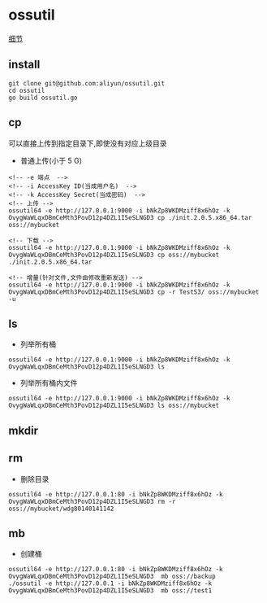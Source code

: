 # ossutil
[细节](https://help.aliyun.com/zh/oss/developer-reference/copy-objects-4?spm=a2c4g.11186623.0.0.70a343a3hGth1B)

## install
```shell
git clone git@github.com:aliyun/ossutil.git
cd ossutil
go build ossutil.go
```

## cp
可以直接上传到指定目录下,即使没有对应上级目录

- 普通上传(小于 5 G)
```shell
<!-- -e 端点  -->
<!-- -i AccessKey ID(当成用户名)  -->
<!-- -k AccessKey Secret(当成密码)  -->
<!-- 上传 -->
ossutil64 -e http://127.0.0.1:9000 -i bNkZp8WKDMziff8x6hOz -k OvygWaWLqxDBmCeMth3PovD12p4DZL1I5eSLNGD3 cp ./init.2.0.5.x86_64.tar oss://mybucket
 
<!-- 下载 -->
ossutil64 -e http://127.0.0.1:9000 -i bNkZp8WKDMziff8x6hOz -k OvygWaWLqxDBmCeMth3PovD12p4DZL1I5eSLNGD3 cp oss://mybucket ./init.2.0.5.x86_64.tar

<!-- 增量(针对文件,文件由修改重新发送) -->
ossutil64 -e http://127.0.0.1:9000 -i bNkZp8WKDMziff8x6hOz -k OvygWaWLqxDBmCeMth3PovD12p4DZL1I5eSLNGD3 cp -r TestS3/ oss://mybucket -u
```


## ls

- 列举所有桶
```shell
ossutil64 -e http://127.0.0.1:9000 -i bNkZp8WKDMziff8x6hOz -k OvygWaWLqxDBmCeMth3PovD12p4DZL1I5eSLNGD3 ls
```

- 列举所有桶内文件
```shell
ossutil64 -e http://127.0.0.1:9000 -i bNkZp8WKDMziff8x6hOz -k OvygWaWLqxDBmCeMth3PovD12p4DZL1I5eSLNGD3 ls oss://mybucket
```

## mkdir


## rm 

- 删除目录
```shell
ossutil64 -e http://127.0.0.1:80 -i bNkZp8WKDMziff8x6hOz -k OvygWaWLqxDBmCeMth3PovD12p4DZL1I5eSLNGD3 rm -r oss://mybucket/wdg80140141142
```

## mb
- 创建桶
```shell
ossutil64 -e http://127.0.0.1:80 -i bNkZp8WKDMziff8x6hOz -k OvygWaWLqxDBmCeMth3PovD12p4DZL1I5eSLNGD3  mb oss://backup
./ossutil -e http://127.0.0.1 -i bNkZp8WKDMziff8x6hOz -k OvygWaWLqxDBmCeMth3PovD12p4DZL1I5eSLNGD3  mb oss://test1
```
